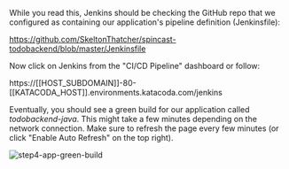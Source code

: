 While you read this, Jenkins should be checking the GitHub repo that we configured as containing our application's pipeline definition (Jenkinsfile):

https://github.com/SkeltonThatcher/spincast-todobackend/blob/master/Jenkinsfile

Now click on Jenkins from the "CI/CD Pipeline" dashboard or follow:

https://[[HOST_SUBDOMAIN]]-80-[[KATACODA_HOST]].environments.katacoda.com/jenkins

Eventually, you should see a green build for our application called *todobackend-java*. This might take a few minutes depending on the network connection. Make sure to refresh the page every few minutes (or click "Enable Auto Refresh" on the top right).

![step4-app-green-build](step4-app-green-build.png)
